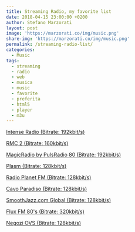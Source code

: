 ```yaml
---
title: Streaming Radio, my favorite list
date: 2018-04-15 23:00:00 +0200
author: Stefano Marzorati
layout: post
image: 'https://marzorati.co/img/music.png'
share-img: 'https://marzorati.co/img/music.png'
permalink: /streaming-radio-list/
categories:
  - Music
tags:
  - streaming
  - radio
  - web
  - musica
  - music
  - favorite
  - preferita
  - html5
  - player
  - m3u
---
```

<a href="http://marzorati.co/download/music/Intense_Radio.m3u" target="_blank">Intense Radio (Bitrate: 192kbit/s)</a>   
   
<a href="http://marzorati.co/download/music/RMC2.m3u" target="_blank">RMC 2 (Bitrate: 160kbit/s)</a>   
   
<a href="http://marzorati.co/download/music/PulsRadio80.m3u" target="_blank">MagicRadio by PulsRadio 80 (Bitrate: 192kbit/s)</a>   
   
<a href="http://marzorati.co/download/music/Plasm.m3u" target="_blank">Plasm (Bitrate: 128kbit/s)</a>   
   
<a href="http://marzorati.co/download/music/RadioPlanetFM.m3u" target="_blank">Radio Planet FM (Bitrate: 128kbit/s)</a>   
   
<a href="http://marzorati.co/download/music/CavoParadiso.m3u" target="_blank">Cavo Paradiso (Bitrate: 128kbit/s)</a>   
   
<a href="http://marzorati.co/download/music/SmoothJazz.m3u" target="_blank">SmoothJazz.com Global (Bitrate: 128kbit/s)</a>   

<a href="http://marzorati.co/download/music/FluxFM80.m3u" target="_blank">Flux FM 80's (Bitrate: 320kbit/s)</a>   

<a href="http://178.32.136.9/proxy/cjaccari?mp=/;" target="_blank">Negozi OVS (Bitrate: 128kbit/s)</a>   
